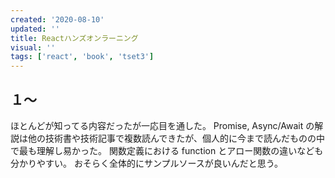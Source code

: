 ```yaml
---
created: '2020-08-10'
updated: ''
title: Reactハンズオンラーニング
visual: ''
tags: ['react', 'book', 'tset3']
---
```


## １〜

ほとんどが知ってる内容だったが一応目を通した。
Promise, Async/Await の解説は他の技術書や技術記事で複数読んできたが、個人的に今まで読んだものの中で最も理解し易かった。
関数定義における function とアロー関数の違いなども分かりやすい。
おそらく全体的にサンプルソースが良いんだと思う。
